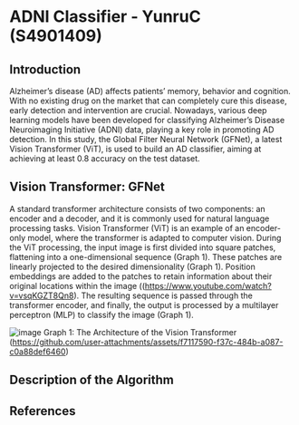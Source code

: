 # ADNI Classifier - YunruC (S4901409)
## Introduction
Alzheimer’s disease (AD) affects patients’ memory, behavior and cognition. With no existing drug on the market that can completely cure this disease, early detection and intervention are crucial. Nowadays, various deep learning models have been developed for classifying Alzheimer’s Disease Neuroimaging Initiative (ADNI) data, playing a key role in promoting AD detection. In this study, the Global Filter Neural Network (GFNet), a latest Vision Transformer (ViT), is used to build an AD classifier, aiming at achieving at least 0.8 accuracy on the test dataset. 
## Vision Transformer: GFNet
A standard transformer architecture consists of two components: an encoder and a decoder, and it is commonly used for natural language processing tasks. Vision Transformer (ViT) is an example of an encoder-only model, where the transformer is adapted to computer vision. During the ViT processing, the input image is first divided into square patches, flattening into a one-dimensional sequence (Graph 1). These patches are linearly projected to the desired dimensionality (Graph 1). Position embeddings are added to the patches to retain information about their original locations within the image ((https://www.youtube.com/watch?v=vsqKGZT8Qn8). The resulting sequence is passed through the transformer encoder, and finally, the output is processed by a multilayer perceptron (MLP) to classify the image (Graph 1). 

![image](https://github.com/user-attachments/assets/f7117590-f37c-484b-a087-c0a88def6460)
Graph 1: The Architecture of the Vision Transformer (https://github.com/user-attachments/assets/f7117590-f37c-484b-a087-c0a88def6460)



## Description of the Algorithm
## References


